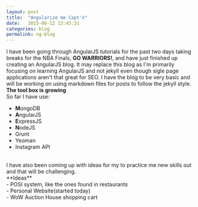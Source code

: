 ```yaml
---
layout: post
title:  "Angularize me Capt'n"
date:   2015-06-12 13:43:31
categories: blog
permalink: ng-blog
---
```

I have been going through AngularJS tutorials for the past two days taking breaks for the NBA Finals, **GO WARRIORS!**, and have just finished up creating an AngularJS blog. It may replace this blog as I'm primarily focusing on learning AngularJS and not jekyll even though sigle page applications aren't that great for SEO. I have the blog to be very basic and will be working on using markdown files for posts to follow the jekyll style.
<br>
**The tool box is growing**<br>
So far I have use:<br>
- **M**ongoDB<br>
- **A**ngularJS<br>
- **E**xpressJS<br>
- **N**odeJS<br>
- Grunt<br>
- Yeoman<br>
- Instagram API<br>
<br>
I have also been coming up with ideas for my to practice me new skills out and that will be challenging.<br>
**Ideas**<br>
- POSI system, like the ones found in restaurants<br>
- Personal Website(started today)<br>
- WoW Auction House shopping cart<br>
